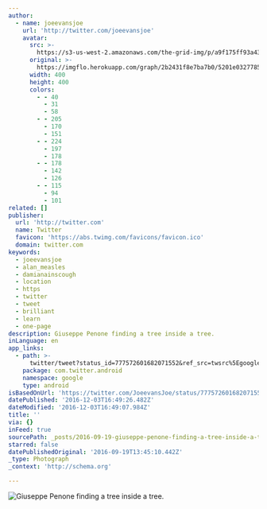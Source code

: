 ```yaml
---
author:
  - name: joeevansjoe
    url: 'http://twitter.com/joeevansjoe'
    avatar:
      src: >-
        https://s3-us-west-2.amazonaws.com/the-grid-img/p/a9f175ff93a43dcfa59f7b1f5b2d9f2459ce0833.jpg
      original: >-
        https://imgflo.herokuapp.com/graph/2b2431f8e7ba7b0/5201e032778562e7e0b1c92dd2f354c6/noop.jpg?input=https%3A%2F%2Fpbs.twimg.com%2Fprofile_images%2F763479294521831424%2F-lyTbT6A_400x400.jpg
      width: 400
      height: 400
      colors:
        - - 40
          - 31
          - 58
        - - 205
          - 170
          - 151
        - - 224
          - 197
          - 178
        - - 178
          - 142
          - 126
        - - 115
          - 94
          - 101
related: []
publisher:
  url: 'http://twitter.com'
  name: Twitter
  favicon: 'https://abs.twimg.com/favicons/favicon.ico'
  domain: twitter.com
keywords:
  - joeevansjoe
  - alan_measles
  - damianainscough
  - location
  - https
  - twitter
  - tweet
  - brilliant
  - learn
  - one-page
description: Giuseppe Penone finding a tree inside a tree.
inLanguage: en
app_links:
  - path: >-
      twitter/tweet?status_id=777572601682071552&ref_src=twsrc%5Egoogle%7Ctwcamp%5Eandroidseo%7Ctwgr%5Estatus%7Ctwterm%5E777572601682071552
    package: com.twitter.android
    namespace: google
    type: android
isBasedOnUrl: 'https://twitter.com/JoeevansJoe/status/777572601682071552'
datePublished: '2016-12-03T16:49:26.482Z'
dateModified: '2016-12-03T16:49:07.984Z'
title: ''
via: {}
inFeed: true
sourcePath: _posts/2016-09-19-giuseppe-penone-finding-a-tree-inside-a-tree.md
starred: false
datePublishedOriginal: '2016-09-19T13:45:10.442Z'
_type: Photograph
_context: 'http://schema.org'

---
```

![Giuseppe Penone finding a tree inside a tree.](https://pbs.twimg.com/media/Csp-JbuXgAEGrhY.jpg:large)